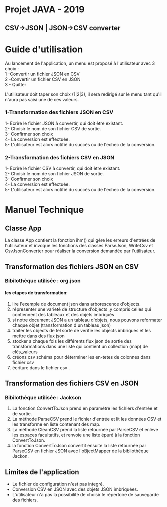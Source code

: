 # Projet JAVA - 2019

## CSV->JSON | JSON->CSV converter


# Guide d'utilisation
Au lancement de l'application, un menu est proposé à l'utilisateur avec 3 choix : <br/>
1 -Convertir un fichier JSON en CSV <br/>
2 -Convertir un fichier CSV en JSON <br/>
3 - Quitter<br/>

L'utilisateur doit taper son choix (1|2|3), il sera redirigé sur le menu tant qu'il n'aura pas saisi une de ces valeurs. <br/>

### 1-Transformation des fichiers JSON en CSV
1- Ecrire le fichier JSON à convertir, qui doit être existant. <br/>
2- Choisir le nom de son fichier CSV de sortie. <br/>
3- Confirmer son choix <br/>
4- La conversion est effectuée. <br/>
5- L'utilisateur est alors notifié du succés ou de l'echec de la conversion. <br/>

### 2-Transformation des fichiers CSV en JSON
1- Ecrire le fichier CSV à convertir, qui doit être existant. <br/>
2- Choisir le nom de son fichier JSON de sortie.<br/>
3- Confirmer son choix <br/>
4- La conversion est effectuée. <br/>
5- L'utilisateur est alors notifié du succés ou de l'echec de la conversion. <br/>


# Manuel Technique

## Classe App
La classe App contient la fonction ihm() qui gère les erreurs d'entrées de l'utilisateur et invoque les fonctions des classes ParseJson, WriteCsv et CsvJsonConverter pour réaliser la conversion demandée par l'utilisateur.

## Transformation des fichiers JSON en CSV 
### Bibilothèque utilisée : org.json
#### les etapes de transformation:
1. lire l'exemple de document json dans arborescence d'objects. </br>
2. répresenter une varieté de structure d'objects ,y compris celles qui contiennent des tableaux et des objets imbriqués <br/>
3. si notre document JSON a un tableau d'objets, nous pouvons reformater chaque objet (transformation d'un tableau json) <br/>
4. traiter les objects de tel sorte de verifie les objects imbriqués et les mettre dans des flux json  <br/>
5. stocker a chaque fois les différents flux json de sortie des transformations dans une liste qui contient un collection (map) de clés_valeurs  <br/>
6. créons csv schéma pour déterminer les en-tetes de colonnes dans fichier csv  <br/>
7. écriture  dans le fichier csv .  <br/>

## Transformation des fichiers CSV en JSON

### Bibilothèque utilisée : Jackson
1. La fonction ConvertToJson prend en paramètre les fichiers d'entrée et de sortie. <br/>
2. La méthode ParseCSV prend le fichier d'entrée et lit les données CSV et les transforme en liste contenant des map. <br/>
3. La méthode CleanCSV prend la liste retournée par ParseCSV et enlève les espaces facultatifs, et renvoie une liste épuré à la fonction ConvertToJson. <br/>
4. la fonction ConvertToJson convertit ensuite la liste retournée par ParseCSV en fichier JSON avec l'oBjectMapper de la bibliothèque Jackon. <br/>

## Limites de l'application 
- Le fichier de configuration n'est pas integré.
- Conversion CSV en JSON avec des objets JSON imbriquées.
- L'utilisateur n'a pas la possibilité de choisir le répertoire de sauvegarde des fichiers. 
